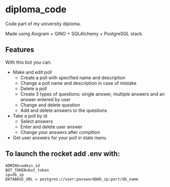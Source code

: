 # diploma_code

Code part of my university diploma.

Made using Aiogram + GINO + SQLAlchemy + PostgreSQL stack.
## Features
With this bot you can:
- Make and edit poll
  - Create a poll with specified name and description
  - Change a poll name and description in case of mistake
  - Delete a poll
  - Create 3 types of questions: single answer, multiple answers and an answer entered by user
  - Change and delete question
  - Add and delete answers to the questions
- Take a poll by id
  - Select answers
  - Enter and delete user answer
  - Change your answers after compltion
- Get user answers for your poll in stats menu

## To launch the rocket add .env with:
```
ADMINS=admin_id
BOT_TOKEN=bot_token
ip=db_ip
DATABASE_URL = postgres://user:password@db_ip:port/db_name
```
